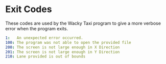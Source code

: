 # Exit Codes
These codes are used by the Wacky Taxi program to give a more verbose error when the program exits.

```yaml
1:   An unexpected error occurred.
100: The program was not able to open the provided file
200: The screen is not large enough in X Direction
201: The screen is not large enough in Y Direction
210: Lane provided is out of bounds
```